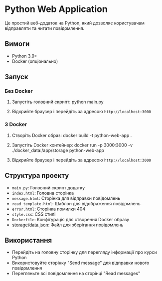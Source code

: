 # Python Web Application

Це простий веб-додаток на Python, який дозволяє користувачам відправляти та читати повідомлення.


## Вимоги

- Python 3.9+
- Docker (опціонально)

## Запуск

### Без Docker

1. Запустіть головний скрипт:
python main.py

2. Відкрийте браузер і перейдіть за адресою `http://localhost:3000`

### З Docker

1. Створіть Docker образ:
docker build -t python-web-app .

2. Запустіть Docker контейнер:
docker run -p 3000:3000 -v ./docker_data:/app/storage python-web-app

3. Відкрийте браузер і перейдіть за адресою `http://localhost:3000`

## Структура проекту

- `main.py`: Головний скрипт додатку
- `index.html`: Головна сторінка
- `message.html`: Сторінка для відправки повідомлень
- `read_template.html`: Шаблон для відображення повідомлень
- `error.html`: Сторінка помилки 404
- `style.css`: CSS стилі
- `Dockerfile`: Конфігурація для створення Docker образу
- [storage/data.json](cci:7://file:///Users/dimkabalakin/Neoversity/Tier_2/FullStack_Web_Development_with_Python/goit-pythonweb-hw-03/storage/data.json:0:0-0:0): Файл для зберігання повідомлень

## Використання

- Перейдіть на головну сторінку для перегляду інформації про курси Python
- Використовуйте сторінку "Send message" для відправки нового повідомлення
- Перегляньте всі повідомлення на сторінці "Read messages"

